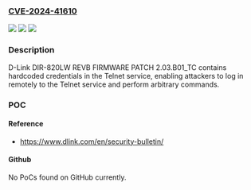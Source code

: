 ### [CVE-2024-41610](https://cve.mitre.org/cgi-bin/cvename.cgi?name=CVE-2024-41610)
![](https://img.shields.io/static/v1?label=Product&message=n%2Fa&color=blue)
![](https://img.shields.io/static/v1?label=Version&message=n%2Fa&color=blue)
![](https://img.shields.io/static/v1?label=Vulnerability&message=n%2Fa&color=brighgreen)

### Description

D-Link DIR-820LW REVB FIRMWARE PATCH 2.03.B01_TC contains hardcoded credentials in the Telnet service, enabling attackers to log in remotely to the Telnet service and perform arbitrary commands.

### POC

#### Reference
- https://www.dlink.com/en/security-bulletin/

#### Github
No PoCs found on GitHub currently.

